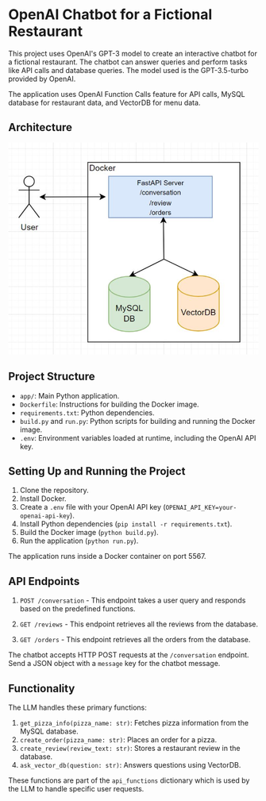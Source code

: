 # OpenAI Chatbot for a Fictional Restaurant

This project uses OpenAI's GPT-3 model to create an interactive chatbot for a fictional restaurant. The chatbot can answer queries and perform tasks like API calls and database queries. The model used is the GPT-3.5-turbo provided by OpenAI. 

The application uses OpenAI Function Calls feature for API calls, MySQL database for restaurant data, and VectorDB for menu data.

## Architecture

![Architecture](https://github.com/andysingal/langchain-project/blob/main/LangChain-Intermediate-Project/architecture.JPG)

## Project Structure

- `app/`: Main Python application.
- `Dockerfile`: Instructions for building the Docker image.
- `requirements.txt`: Python dependencies.
- `build.py` and `run.py`: Python scripts for building and running the Docker image.
- `.env`: Environment variables loaded at runtime, including the OpenAI API key.

## Setting Up and Running the Project

1. Clone the repository.
2. Install Docker.
3. Create a `.env` file with your OpenAI API key (`OPENAI_API_KEY=your-openai-api-key`).
4. Install Python dependencies (`pip install -r requirements.txt`).
5. Build the Docker image (`python build.py`).
6. Run the application (`python run.py`).

The application runs inside a Docker container on port 5567.

## API Endpoints

1. `POST /conversation` - This endpoint takes a user query and responds based on the predefined functions.

2. `GET /reviews` - This endpoint retrieves all the reviews from the database.

3. `GET /orders` - This endpoint retrieves all the orders from the database.


The chatbot accepts HTTP POST requests at the `/conversation` endpoint. Send a JSON object with a `message` key for the chatbot message.

## Functionality

The LLM handles these primary functions:

1. `get_pizza_info(pizza_name: str)`: Fetches pizza information from the MySQL database.
2. `create_order(pizza_name: str)`: Places an order for a pizza.
3. `create_review(review_text: str)`: Stores a restaurant review in the database.
4. `ask_vector_db(question: str)`: Answers questions using VectorDB.

These functions are part of the `api_functions` dictionary which is used by the LLM to handle specific user requests.
